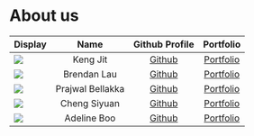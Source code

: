 # About us

Display | Name | Github Profile | Portfolio 
--------|:----:|:--------------:|:---------:
![](https://via.placeholder.com/100.png?text=Photo) | Keng Jit | [Github](https://github.com/) | [Portfolio](docs/team/johndoe.md)
![](https://via.placeholder.com/100.png?text=Photo) | Brendan Lau | [Github](https://github.com/brendanlsz) | [Portfolio](docs/team/johndoe.md)
![](https://via.placeholder.com/100.png?text=Photo) |  Prajwal Bellakka | [Github](https://github.com/) | [Portfolio](docs/team/johndoe.md)
![](https://via.placeholder.com/100.png?text=Photo) | Cheng Siyuan | [Github](https://github.com/) | [Portfolio](docs/team/johndoe.md)
![](https://via.placeholder.com/100.png?text=Photo) | Adeline Boo | [Github](https://github.com/) | [Portfolio](docs/team/johndoe.md)

